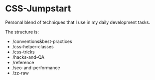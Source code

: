 CSS-Jumpstart
=============

Personal blend of techniques that I use in my daily development tasks.

The structure is:
* /conventions&best-practices
* /css-helper-classes
* /css-tricks
* /hacks-and-QA
* /reference
* /seo-and-performance
* /zz-raw
